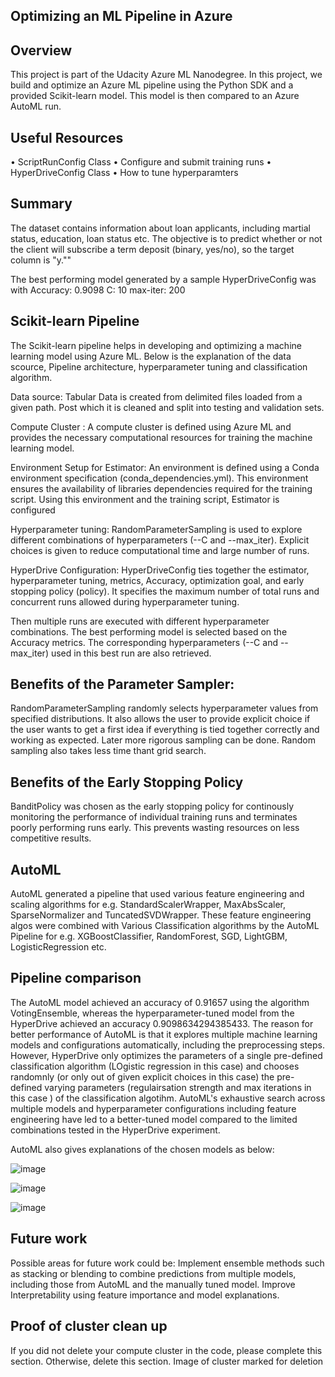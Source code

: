 ## Optimizing an ML Pipeline in Azure
## Overview
This project is part of the Udacity Azure ML Nanodegree. In this project, we build and optimize an Azure ML pipeline using the Python SDK and a provided Scikit-learn model. This model is then compared to an Azure AutoML run.
## Useful Resources
•	ScriptRunConfig Class
•	Configure and submit training runs
•	HyperDriveConfig Class
•	How to tune hyperparamters
## Summary
The dataset contains information about loan applicants, including martial status, education, loan status etc. The objective is to predict whether or not the client will subscribe a term deposit (binary, yes/no), so the target column is "y.""

The best performing model generated by a sample HyperDriveConfig was with Accuracy: 0.9098 C: 10 max-iter: 200

## Scikit-learn Pipeline
The Scikit-learn pipeline helps in developing and optimizing a machine learning model using Azure ML. Below is the explanation of the data scource, Pipeline architecture, hyperparameter tuning and classification algorithm.

Data source: Tabular Data is created from delimited files loaded from a given path. Post which it is cleaned and split into testing and validation sets.

Compute Cluster : A compute cluster is defined using Azure ML and provides the necessary computational resources for training the machine learning model.

Environment Setup for Estimator: An environment is defined using a Conda environment specification (conda_dependencies.yml). This environment ensures the availability of libraries dependencies required for the training script. Using this environment and the training script, Estimator is configured

Hyperparameter tuning: RandomParameterSampling is used to explore different combinations of hyperparameters (--C and --max_iter). Explicit choices is given to reduce computational time and large number of runs.

HyperDrive Configuration: HyperDriveConfig ties together the estimator, hyperparameter tuning, metrics, Accuracy, optimization goal, and early stopping policy (policy). It specifies the maximum number of total runs and concurrent runs allowed during hyperparameter tuning.

Then multiple runs are executed with different hyperparameter combinations. The best performing model is selected based on the Accuracy metrics. The corresponding hyperparameters (--C and --max_iter) used in this best run are also retrieved.

## Benefits of the Parameter Sampler:

RandomParameterSampling randomly selects hyperparameter values from specified distributions. It also allows the user to provide explicit choice if the user wants to get a first idea if everything is tied together correctly and working as expected. Later more rigorous sampling can be done. Random sampling also takes less time thant grid search.

## Benefits of the Early Stopping Policy
BanditPolicy was chosen as the early stopping policy for continously monitoring the performance of individual training runs and terminates poorly performing runs early. This prevents wasting resources on less competitive results.

## AutoML
AutoML generated a pipeline that used various feature engineering and scaling algorithms for e.g. StandardScalerWrapper, MaxAbsScaler, SparseNormalizer and TuncatedSVDWrapper. These feature engineering algos were combined with Various Classification algorithms by the AutoML Pipeline for e.g. XGBoostClassifier, RandomForest, SGD, LightGBM, LogisticRegression etc.

## Pipeline comparison
The AutoML model achieved an accuracy of 0.91657 using the algorithm VotingEnsemble, whereas the hyperparameter-tuned model from the HyperDrive achieved an accuracy 0.9098634294385433. The reason for better performance of AutoML is that it explores multiple machine learning models and configurations automatically, including the preprocessing steps. However, HyperDrive only optimizes the parameters of a single pre-defined classification algorithm (LOgistic regression in this case) and chooses randomnly (or only out of given explicit choices in this case) the pre-defined varying parameters (regulairsation strength and max iterations in this case ) of the classification algotihm.
AutoML's exhaustive search across multiple models and hyperparameter configurations including feature engineering have led to a better-tuned model compared to the limited combinations tested in the HyperDrive experiment.

AutoML also gives explanations of the chosen models as below: 

![image](https://github.com/saxenam06/Azure_MP_OptML/assets/83720464/6f297674-af1c-4b3a-8f65-f7f9d75cdb40)

![image](https://github.com/saxenam06/Azure_MP_OptML/assets/83720464/c8fa4478-3d0e-4f89-9862-20fbaf9d743e)

![image](https://github.com/saxenam06/Azure_MP_OptML/assets/83720464/0544a3a2-d5f5-4f40-a0df-e710431329ab)

## Future work
Possible areas for future work could be: Implement ensemble methods such as stacking or blending to combine predictions from multiple models, including those from AutoML and the manually tuned model.
Improve Interpretability using feature importance and model explanations.

## Proof of cluster clean up
If you did not delete your compute cluster in the code, please complete this section. Otherwise, delete this section. Image of cluster marked for deletion
